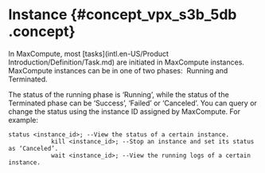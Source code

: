 # Instance {#concept_vpx_s3b_5db .concept}

In MaxCompute, most [tasks](intl.en-US/Product Introduction/Definition/Task.md) are initiated in MaxCompute instances. MaxCompute instances can be in one of two phases:  Running and Terminated.

The status of the running phase is ‘Running’, while the status of the Terminated phase can be ‘Success’, ‘Failed’ or ‘Canceled’. You can query or change the status using the instance ID assigned by MaxCompute. For example:

```
status <instance_id>; --View the status of a certain instance.
            kill <instance_id>; --Stop an instance and set its status as ‘Canceled’.
            wait <instance_id>; --View the running logs of a certain instance.
```

